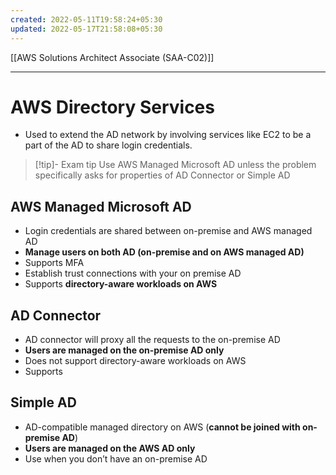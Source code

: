 ```yaml
---
created: 2022-05-11T19:58:24+05:30
updated: 2022-05-17T21:58:08+05:30
---
```

[[AWS Solutions Architect Associate (SAA-C02)]]

---
# AWS Directory Services
- Used to extend the AD network by involving services like EC2 to be a part of the AD to share login credentials.

> [!tip]- Exam tip 
> Use AWS Managed Microsoft AD unless the problem specifically asks for properties of AD Connector or Simple AD

## AWS Managed Microsoft AD
-   Login credentials are shared between on-premise and AWS managed AD
-   **Manage users on both AD (on-premise and on AWS managed AD)**
-   Supports MFA
-   Establish trust connections with your on premise AD
- Supports **directory-aware workloads on AWS**

## AD Connector
-   AD connector will proxy all the requests to the on-premise AD
-   **Users are managed on the on-premise AD only**
- Does not support directory-aware workloads on AWS
-   Supports 

## Simple AD
-   AD-compatible managed directory on AWS (**cannot be joined with on-premise AD**)
-   **Users are managed on the AWS AD only**
-   Use when you don’t have an on-premise AD